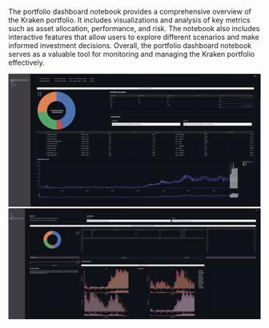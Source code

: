 The portfolio dashboard notebook provides a comprehensive overview of the Kraken portfolio. It includes visualizations and analysis of key metrics such as asset allocation, performance, and risk. The notebook also includes interactive features that allow users to explore different scenarios and make informed investment decisions. Overall, the portfolio dashboard notebook serves as a valuable tool for monitoring and managing the Kraken portfolio effectively. 

![Overview Page current iteration](https://github.com/ayodeji-0/Kraken-Dashboard/blob/main/Sample%20Overview%20Page%20-%20Updated.png)
![Portfolio Page current iteration](https://github.com/ayodeji-0/Kraken-Dashboard/blob/main/Sample%20Tools%20Page%20-%20Default%20Assets%201Y%20close%20price%20%2B%20Ichimoku%20Cloud.png)
